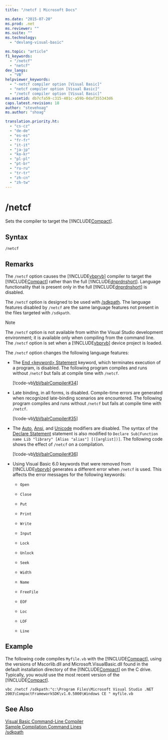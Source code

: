 ```yaml
---
title: "/netcf | Microsoft Docs"

ms.date: "2015-07-20"
ms.prod: .net
ms.reviewer: ""
ms.suite: ""
ms.technology: 
  - "devlang-visual-basic"

ms.topic: "article"
f1_keywords: 
  - "/netcf"
  - "netcf"
dev_langs: 
  - "VB"
helpviewer_keywords: 
  - "-netcf compiler option [Visual Basic]"
  - "netcf compiler option [Visual Basic]"
  - "/netcf compiler option [Visual Basic]"
ms.assetid: db7cfa59-c315-401c-a59b-0daf355343d6
caps.latest.revision: 18
author: "stevehoag"
ms.author: "shoag"

translation.priority.ht: 
  - "cs-cz"
  - "de-de"
  - "es-es"
  - "fr-fr"
  - "it-it"
  - "ja-jp"
  - "ko-kr"
  - "pl-pl"
  - "pt-br"
  - "ru-ru"
  - "tr-tr"
  - "zh-cn"
  - "zh-tw"
---
```

# /netcf
Sets the compiler to target the [!INCLUDE[Compact](../../../visual-basic/reference/command-line-compiler/includes/compact_md.md)].  
  
## Syntax  
  
```  
/netcf  
```  
  
## Remarks  
 The `/netcf` option causes the [!INCLUDE[vbprvb](../../../csharp/programming-guide/concepts/linq/includes/vbprvb_md.md)] compiler to target the [!INCLUDE[Compact](../../../visual-basic/reference/command-line-compiler/includes/compact_md.md)] rather than the full [!INCLUDE[dnprdnshort](../../../csharp/getting-started/includes/dnprdnshort_md.md)]. Language functionality that is present only in the full [!INCLUDE[dnprdnshort](../../../csharp/getting-started/includes/dnprdnshort_md.md)] is disabled.  
  
 The `/netcf` option is designed to be used with [/sdkpath](../../../visual-basic/reference/command-line-compiler/sdkpath.md). The language features disabled by `/netcf` are the same language features not present in the files targeted with `/sdkpath`.  
  
> [!NOTE]
>  The `/netcf` option is not available from within the Visual Studio development environment; it is available only when compiling from the command line. The `/netcf` option is set when a [!INCLUDE[vbprvb](../../../csharp/programming-guide/concepts/linq/includes/vbprvb_md.md)] device project is loaded.  
  
 The `/netcf` option changes the following language features:  
  
-   The [End \<keyword> Statement](../../../visual-basic/language-reference/statements/end-keyword-statement.md) keyword, which terminates execution of a program, is disabled. The following program compiles and runs without `/netcf` but fails at compile time with `/netcf`.  
  
     [!code-vb[VbVbalrCompiler#34](../../../visual-basic/reference/command-line-compiler/codesnippet/VisualBasic/netcf_1.vb)]  
  
-   Late binding, in all forms, is disabled. Compile-time errors are generated when recognized late-binding scenarios are encountered. The following program compiles and runs without `/netcf` but fails at compile time with `/netcf`.  
  
     [!code-vb[VbVbalrCompiler#35](../../../visual-basic/reference/command-line-compiler/codesnippet/VisualBasic/netcf_2.vb)]  
  
-   The [Auto](../../../visual-basic/language-reference/modifiers/auto.md), [Ansi](../../../visual-basic/language-reference/modifiers/ansi.md), and [Unicode](../../../visual-basic/language-reference/modifiers/unicode.md) modifiers are disabled. The syntax of the [Declare Statement](../../../visual-basic/language-reference/statements/declare-statement.md) statement is also modified to `Declare Sub|Function name Lib "library" [Alias "alias"] [([arglist])]`. The following code shows the effect of `/netcf` on a compilation.  
  
     [!code-vb[VbVbalrCompiler#36](../../../visual-basic/reference/command-line-compiler/codesnippet/VisualBasic/netcf_3.vb)]  
  
-   Using Visual Basic 6.0 keywords that were removed from [!INCLUDE[vbprvb](../../../csharp/programming-guide/concepts/linq/includes/vbprvb_md.md)] generates a different error when `/netcf` is used. This affects the error messages for the following keywords:  
  
    -   `Open`  
  
    -   `Close`  
  
    -   `Put`  
  
    -   `Print`  
  
    -   `Write`  
  
    -   `Input`  
  
    -   `Lock`  
  
    -   `Unlock`  
  
    -   `Seek`  
  
    -   `Width`  
  
    -   `Name`  
  
    -   `FreeFile`  
  
    -   `EOF`  
  
    -   `Loc`  
  
    -   `LOF`  
  
    -   `Line`  
  
## Example  
 The following code compiles `Myfile.vb` with the [!INCLUDE[Compact](../../../visual-basic/reference/command-line-compiler/includes/compact_md.md)], using the versions of Mscorlib.dll and Microsoft.VisualBasic.dll found in the default installation directory of the [!INCLUDE[Compact](../../../visual-basic/reference/command-line-compiler/includes/compact_md.md)] on the C drive. Typically, you would use the most recent version of the [!INCLUDE[Compact](../../../visual-basic/reference/command-line-compiler/includes/compact_md.md)].  
  
```  
vbc /netcf /sdkpath:"c:\Program Files\Microsoft Visual Studio .NET 2003\CompactFrameworkSDK\v1.0.5000\Windows CE " myfile.vb  
```  
  
## See Also  
 [Visual Basic Command-Line Compiler](../../../visual-basic/reference/command-line-compiler/index.md)   
 [Sample Compilation Command Lines](../../../visual-basic/reference/command-line-compiler/sample-compilation-command-lines.md)   
 [/sdkpath](../../../visual-basic/reference/command-line-compiler/sdkpath.md)